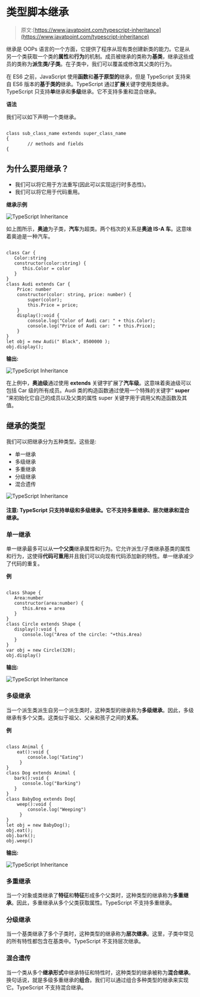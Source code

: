 # 类型脚本继承

> 原文:[https://www.javatpoint.com/typescript-inheritance](https://www.javatpoint.com/typescript-inheritance)

继承是 OOPs 语言的一个方面，它提供了程序从现有类创建新类的能力。它是从另一个类获取一个类的**属性**和**行为**的机制。成员被继承的类称为**基类**，继承这些成员的类称为**派生类/子类**。在子类中，我们可以覆盖或修改其父类的行为。

在 ES6 之前，JavaScript 使用**函数**和**基于原型的**继承，但是 TypeScript 支持来自 ES6 版本的**基于类的**继承。TypeScript 通过**扩展**关键字使用类继承。TypeScript 只支持**单**继承和**多级**继承。它不支持多重和混合继承。

**语法**

我们可以如下声明一个类继承。

```

class sub_class_name extends super_class_name
{
		// methods and fields
{

```

## 为什么要用继承？

*   我们可以将它用于方法重写(因此可以实现运行时多态性)。
*   我们可以将它用于代码重用。

**继承示例**

![TypeScript Inheritance](../Images/d8bc043361c37a8a60038f7ac67830cc.png)

如上图所示，**奥迪**为子类，**汽车**为超类。两个档次的关系是**奥迪 IS-A 车**。这意味着奥迪是一种汽车。

```

class Car { 
   Color:string   
   constructor(color:string) { 
      this.Color = color
   } 
} 
class Audi extends Car { 
    Price: number
    constructor(color: string, price: number) {
        super(color);
        this.Price = price;
    }
    display():void {
        console.log("Color of Audi car: " + this.Color);
        console.log("Price of Audi car: " + this.Price);
    }
}
let obj = new Audi(" Black", 8500000 );
obj.display();

```

**输出:**

![TypeScript Inheritance](../Images/07dcb4d0fd7abb5eba53966a4e79e353.png)

在上例中，**奥迪级**通过使用 **extends** 关键字扩展了**汽车级**。这意味着奥迪级可以包括 Car 级的所有成员。Audi 类的构造函数通过使用一个特殊的关键字“ **super** ”来初始化它自己的成员以及父类的属性 super 关键字用于调用父构造函数及其值。

## 继承的类型

我们可以把继承分为五种类型。这些是:

*   单一继承
*   多级继承
*   多重继承
*   分级继承
*   混合遗传

![TypeScript Inheritance](../Images/9957800dcff3797603ea939aed3e99bc.png)

#### 注意: TypeScript 只支持单级和多级继承。它不支持多重继承、层次继承和混合继承。

### 单一继承

单一继承最多可以从**一个父类**继承属性和行为。它允许派生/子类继承基类的属性和行为，这使得**代码可重用**并且我们可以向现有代码添加新的特性。单一继承减少了代码的重复。

**例**

```

class Shape { 
   Area:number 
   constructor(area:number) { 
      this.Area = area
   } 
} 
class Circle extends Shape { 
   display():void { 
      console.log("Area of the circle: "+this.Area) 
   } 
}
var obj = new Circle(320); 
obj.display()

```

**输出:**

![TypeScript Inheritance](../Images/8dab82ec86cd1ff7d48612959676a824.png)

### 多级继承

当一个派生类派生自另一个派生类时，这种类型的继承称为**多级继承**。因此，多级继承有多个父类。这类似于祖父、父亲和孩子之间的**关系**。

**例**

```

class Animal { 
    eat():void { 
        console.log("Eating") 
     } 
} 
class Dog extends Animal { 
   bark():void { 
      console.log("Barking") 
   } 
}
class BabyDog extends Dog{ 
    weep():void { 
        console.log("Weeping") 
     }
}
let obj = new BabyDog(); 
obj.eat();
obj.bark();
obj.weep()

```

**输出:**

![TypeScript Inheritance](../Images/c21f73554f9932bcae1f65f9048034e2.png)

### 多重继承

当一个对象或类继承了**特征**和**特征**形成多个父类时，这种类型的继承称为**多重继承**。因此，多重继承从多个父类获取属性。TypeScript 不支持多重继承。

### 分级继承

当一个基类继承了多个子类时，这种类型的继承称为**层次继承**。这里，子类中常见的所有特性都包含在基类中。TypeScript 不支持层次继承。

### 混合遗传

当一个类从多个**继承形式**中继承特征和特性时，这种类型的继承被称为**混合继承**。换句话说，就是多级多重继承的**组合**。我们可以通过组合多种类型的继承来实现它。TypeScript 不支持混合继承。